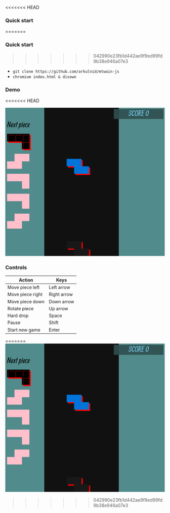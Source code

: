 <<<<<<< HEAD
### Quick start

=======
### Quick start 
>>>>>>> 042990e23fb1d442ae9f9ed99fd9b38e946a07e3
* `git clone https://github.com/arkulnid/mtwain-js`
* `chromium index.html & disown`

### Demo 
<<<<<<< HEAD

![](./assets/tetris_demo.gif)

### Controls 

| Action | Keys |
| --- | --- | 
| Move piece left | Left arrow |
| Move piece right | Right arrow |
| Move piece down | Down arrow |
| Rotate piece | Up arrow|
| Hard drop | Space |
| Pause | Shift |
| Start new game | Enter |

=======
![](./assets/tetris_demo.gif)
>>>>>>> 042990e23fb1d442ae9f9ed99fd9b38e946a07e3
